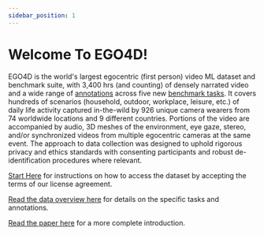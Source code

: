 ```yaml
---
sidebar_position: 1
---
```


# Welcome To EGO4D!

EGO4D is the world's largest egocentric (first person) video ML dataset and benchmark suite, with 3,400 hrs (and counting) of densely narrated video and a wide range of [annotations](./data-overview.md) across five new [benchmark tasks](./benchmarks/overview.md).  It covers hundreds of scenarios (household, outdoor, workplace, leisure, etc.) of daily life activity captured in-the-wild by 926 unique camera wearers from 74 worldwide locations and 9 different countries.  Portions of the video are accompanied by audio, 3D meshes of the environment, eye gaze, stereo, and/or synchronized videos from multiple egocentric cameras at the same event.  The approach to data collection was designed to uphold rigorous privacy and ethics standards with consenting participants and robust de-identification procedures where relevant.

[Start Here](./start-here.md) for instructions on how to access the dataset by accepting the terms of our license agreement.

[Read the data overview here](./data-overview.md) for details on the specific tasks and annotations.

[Read the paper here](https://arxiv.org/abs/2110.07058) for a more complete introduction.

